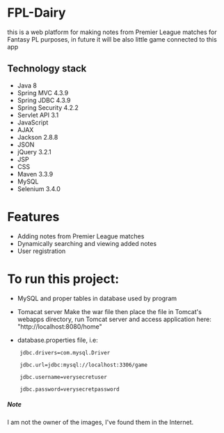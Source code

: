 # FPL-Dairy

this is a web platform for making notes from Premier League matches for Fantasy PL
purposes, in future it will be also little game connected to this app

## Technology stack

* Java 8
* Spring MVC 4.3.9
* Spring JDBC 4.3.9
* Spring Security 4.2.2
* Servlet API 3.1
* JavaScript
* AJAX
* Jackson 2.8.8
* JSON
* jQuery 3.2.1
* JSP
* CSS
* Maven 3.3.9
* MySQL
* Selenium 3.4.0

# Features

* Adding notes from Premier League matches
* Dynamically searching and viewing added notes
* User registration

# To run this project:
 
* MySQL and proper tables in database used by program
* Tomacat server
Make the war file then place the file in Tomcat's webapps directory, 
run Tomcat server and access application here: "http://localhost:8080/home"
 
* database.properties file, i.e:

```
    jdbc.drivers=com.mysql.Driver
    
    jdbc.url=jdbc:mysql://localhost:3306/game
    
    jdbc.username=verysecretuser
    
    jdbc.password=verysecretpassword
```

##### Note

I am not the owner of the images, I've found them in the Internet.